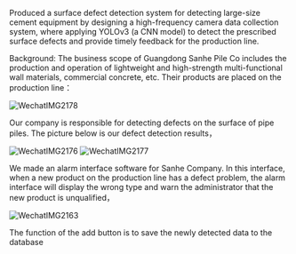 Produced a surface defect detection system for detecting large-size cement equipment by designing a high-frequency camera data collection system, where applying YOLOv3 (a CNN model) to detect the prescribed surface defects and provide timely feedback for the production line.

Background:
The business scope of Guangdong Sanhe Pile Co includes the production and operation of lightweight and high-strength multi-functional wall materials, commercial concrete, etc. Their products are placed on the production line：

![WechatIMG2178](https://user-images.githubusercontent.com/60961564/202959601-0f7bce77-6430-4a9a-ae92-d470854330a5.png)



Our company is responsible for detecting defects on the surface of pipe piles. The picture below is our defect detection results，


![WechatIMG2176](https://user-images.githubusercontent.com/60961564/202959441-13e67bf7-d14f-4a58-98e4-f5b1dcd76eeb.png)
![WechatIMG2177](https://user-images.githubusercontent.com/60961564/202959442-1edf7e66-f348-4c36-acf6-506672833dfb.png)

We made an alarm interface software for Sanhe Company. In this interface, when a new product on the production line has a defect problem, the alarm interface will display the wrong type and warn the administrator that the new product is unqualified，

![WechatIMG2163](https://user-images.githubusercontent.com/60961564/202960542-740b8701-a8db-4c76-87ed-d099b9ca89e0.png)

The function of the add button is to save the newly detected data to the database

